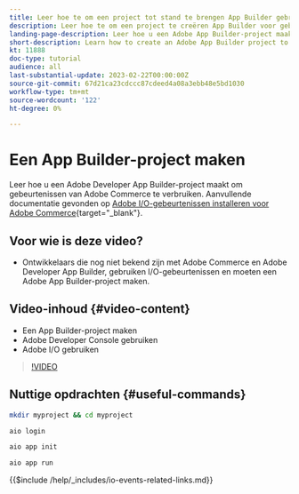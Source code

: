 ```yaml
---
title: Leer hoe te om een project tot stand te brengen App Builder gebruikend de Gebeurtenissen van de Handel
description: Leer hoe te om een project te creëren App Builder voor gebruik met de gebeurtenissen van de Handel
landing-page-description: Leer hoe u een Adobe App Builder-project maakt voor het gebruik van Adobe Commerce-gebeurtenissen
short-description: Learn how to create an Adobe App Builder project to use Adobe Commerce events
kt: 11888
doc-type: tutorial
audience: all
last-substantial-update: 2023-02-22T00:00:00Z
source-git-commit: 67d21ca23cdccc87cdeed4a08a3ebb48e5bd1030
workflow-type: tm+mt
source-wordcount: '122'
ht-degree: 0%

---
```



# Een App Builder-project maken

Leer hoe u een Adobe Developer App Builder-project maakt om gebeurtenissen van Adobe Commerce te verbruiken. Aanvullende documentatie gevonden op [Adobe I/O-gebeurtenissen installeren voor Adobe Commerce](https://developer.adobe.com/commerce/events/get-started/installation/){target="_blank"}.

## Voor wie is deze video?

* Ontwikkelaars die nog niet bekend zijn met Adobe Commerce en Adobe Developer App Builder, gebruiken I/O-gebeurtenissen en moeten een Adobe App Builder-project maken.

## Video-inhoud {#video-content}

* Een App Builder-project maken
* Adobe Developer Console gebruiken
* Adobe I/O gebruiken

>[!VIDEO](https://video.tv.adobe.com/v/3415797)

## Nuttige opdrachten {#useful-commands}

```bash
mkdir myproject && cd myproject

aio login

aio app init

aio app run
```

{{$include /help/_includes/io-events-related-links.md}}
